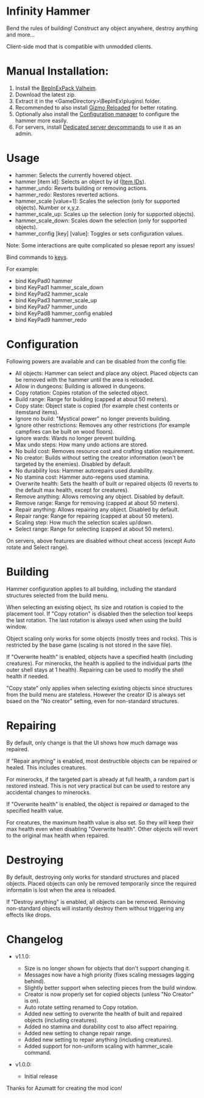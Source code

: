 # Infinity Hammer

Bend the rules of building! Construct any object anywhere, destroy anything and more...

Client-side mod that is compatible with unmodded clients.

# Manual Installation:

1. Install the [BepInExPack Valheim](https://valheim.thunderstore.io/package/denikson/BepInExPack_Valheim).
2. Download the latest zip.
3. Extract it in the \<GameDirectory\>\BepInEx\plugins\ folder.
4. Recommended to also install [Gizmo Reloaded](https://www.nexusmods.com/valheim/mods/1293) for better rotating.
5. Optionally also install the [Configuration manager](https://github.com/BepInEx/BepInEx.ConfigurationManager/releases/tag/v16.4) to configure the hammer more easily.
6. For servers, install [Dedicated server devcommands](https://valheim.thunderstore.io/package/JereKuusela/Dedicated_server_devcommands/) to use it as an admin.

# Usage

- hammer: Selects the currently hovered object.
- hammer [item id]: Selects an object by id ([Item IDs](https://valheim.fandom.com/wiki/Item_IDs)).
- hammer_undo: Reverts building or removing actions.
- hammer_redo: Restores reverted actions.
- hammer_scale [value=1]: Scales the selection (only for supported objects). Number or x,y,z.
- hammer_scale_up: Scales up the selection (only for supported objects).
- hammer_scale_down: Scales down the selection (only for supported objects).
- hammer_config [key] [value]: Toggles or sets configuration values.

Note: Some interactions are quite complicated so plesae report any issues!

Bind commands to [keys](https://docs.unity3d.com/ScriptReference/KeyCode.html).

For example:

- bind KeyPad0 hammer
- bind KeyPad1 hammer_scale_down
- bind KeyPad2 hammer_scale
- bind KeyPad3 hammer_scale_up
- bind KeyPad7 hammer_undo
- bind KeyPad8 hammer_config enabled
- bind KeyPad9 hammer_redo

# Configuration

Following powers are available and can be disabled from the config file:

- All objects: Hammer can select and place any object. Placed objects can be removed with the hammer until the area is reloaded.
- Allow in dungeons: Building is allowed in dungeons.
- Copy rotation: Copies rotation of the selected object.
- Build range: Range for building (capped at about 50 meters).
- Copy state: Object state is copied (for example chest contents or itemstand items).
- Ignore no build: "Mystical power" no longer prevents building.
- Ignore other restrictions: Removes any other restrictions (for example campfires can be built on wood floors).
- Ignore wards: Wards no longer prevent building.
- Max undo steps: How many undo actions are stored.
- No build cost: Removes resource cost and crafting station requirement.
- No creator: Builds without setting the creator information (won't be targeted by the enemies). Disabled by default.
- No durability loss: Hammer autorepairs used durability.
- No stamina cost: Hammer auto-regens used stamina.
- Overwrite health: Sets the health of built or repaired objects (0 reverts to the default max health, except for creatures).
- Remove anything: Allows removing any object. Disabled by default.
- Remove range: Range for removing (capped at about 50 meters).
- Repair anything: Allows repairing any object. Disabled by default.
- Repair range: Range for repairing (capped at about 50 meters).
- Scaling step: How much the selection scales up/down.
- Select range: Range for selecting (capped at about 50 meters).

On servers, above features are disabled without cheat access (except Auto rotate and Select range).

# Building

Hammer configuration applies to all building, including the standard structures selected from the build menu.

When selecting an existing object, its size and rotation is copied to the placement tool. If "Copy rotation" is disabled then the selection tool keeps the last rotation. The last rotation is always used when using the build window.

Object scaling only works for some objects (mostly trees and rocks). This is restricted by the base game (scaling is not stored in the save file).

If "Overwrite health" is enabled, objects have a specified health (including creatures). For minerocks, the health is applied to the individual parts (the outer shell stays at 1 health). Repairing can be used to modify the shell health if needed.

"Copy state" only applies when selecting existing objects since structures from the build menu are stateless. However the creator ID is always set bsaed on the "No creator" setting, even for non-standard structures.

# Repairing

By default, only change is that the UI shows how much damage was repaired.

If "Repair anything" is enabled, most destructible objects can be repaired or healed. This includes creatures.

For minerocks, if the targeted part is already at full health, a random part is restored instead. This is not very practical but can be used to restore any accidental changes to minerocks.

If "Overwrite health" is enabled, the object is repaired or damaged to the specified health value.

For creatures, the maximum health value is also set. So they will keep their max health even when disabling "Overwrite health". Other objects will revert to the original max health when repaired.

# Destroying

By default, destroying only works for standard structures and placed objects. Placed objects can only be removed temporarily since the required informatin is lost when the area is reloaded.

If "Destroy anything" is enabled, all objects can be removed. Removing non-standard objects will instantly destroy them without triggering any effects like drops.


# Changelog

- v1.1.0: 
	- Size is no longer shown for objects that don't support changing it.
	- Messages now have a high priority (fixes scaling messages lagging behind).
	- Slightly better support when selecting pieces from the build window.
	- Creator is now properly set for copied objects (unless "No Creator" is on).
	- Auto rotate setting renamed to Copy rotation.
	- Added new setting to overwrite the health of built and repaired objects (including creatures).
	- Added no stamina and durability cost to also affect repairing.
	- Added new setting to change repair range.
	- Added new setting to repair anything (including creatures).
	- Added support for non-uniform scaling with hammer_scale command.

- v1.0.0: 
	- Initial release

Thanks for Azumatt for creating the mod icon!
